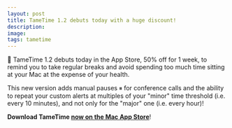 ```yaml
---
layout: post
title: TameTime 1.2 debuts today with a huge discount!
description:
image:
tags: tametime
---
```

🚀 TameTime 1.2 debuts today in the App Store, 50% off for 1 week, to remind you to take regular breaks and avoid spending too much time sitting at your Mac at the expense of your health.

This new version adds manual pauses ⏸ for conference calls and the ability to repeat your custom alerts at multiples of your "minor" time threshold (i.e. every 10 minutes), and not only for the "major" one (i.e. every hour)!

**Download TameTime [now on the Mac App Store](https://apps.apple.com/us/app/tametime-awareness-timer/id1479326723?l=it&ls=1&mt=12)**!
